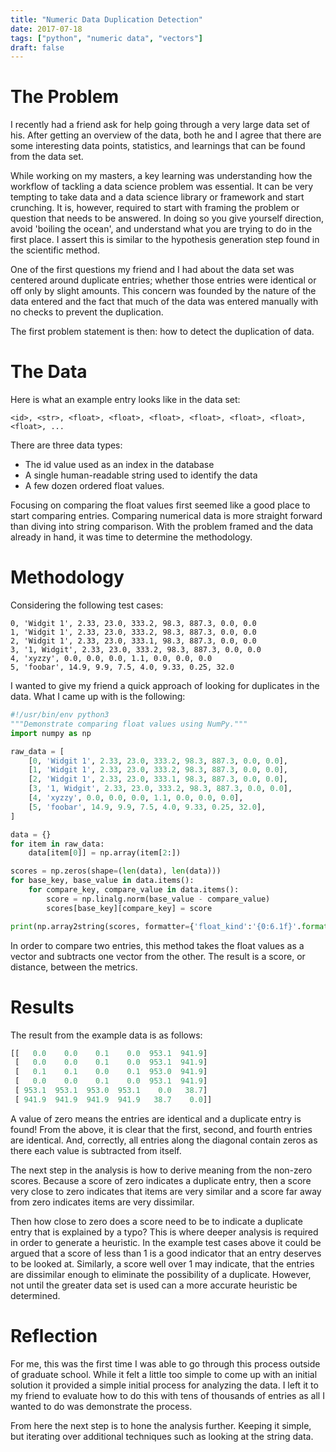 ```yaml
---
title: "Numeric Data Duplication Detection"
date: 2017-07-18
tags: ["python", "numeric data", "vectors"]
draft: false
---
```


# The Problem

I recently had a friend ask for help going through a very large data set of his. After getting an overview of the data, both he and I agree that there are some interesting data points, statistics, and learnings that can be found from the data set.

While working on my masters, a key learning was understanding how the workflow of tackling a data science problem was essential. It can be very tempting to take data and a data science library or framework and start crunching. It is, however, required to start with framing the problem or question that needs to be answered. In doing so you give yourself direction, avoid 'boiling the ocean', and understand what you are trying to do in the first place. I assert this is similar to the hypothesis generation step found in the scientific method.

One of the first questions my friend and I had about the data set was centered around duplicate entries; whether those entries were identical or off only by slight amounts. This concern was founded by the nature of the data entered and the fact that much of the data was entered manually with no checks to prevent the duplication.

The first problem statement is then: how to detect the duplication of data.

# The Data

Here is what an example entry looks like in the data set:

```csv
<id>, <str>, <float>, <float>, <float>, <float>, <float>, <float>, <float>, ...
```

There are three data types:

  * The id value used as an index in the database
  * A single human-readable string used to identify the data
  * A few dozen ordered float values.

Focusing on comparing the float values first seemed like a good place to start comparing entries. Comparing numerical data is more straight forward than diving into string comparison. With the problem framed and the data already in hand, it was time to determine the methodology.

# Methodology

Considering the following test cases:

```csv
0, 'Widgit 1', 2.33, 23.0, 333.2, 98.3, 887.3, 0.0, 0.0
1, 'Widgit 1', 2.33, 23.0, 333.2, 98.3, 887.3, 0.0, 0.0
2, 'Widgit 1', 2.33, 23.0, 333.1, 98.3, 887.3, 0.0, 0.0
3, '1, Widgit', 2.33, 23.0, 333.2, 98.3, 887.3, 0.0, 0.0
4, 'xyzzy', 0.0, 0.0, 0.0, 1.1, 0.0, 0.0, 0.0
5, 'foobar', 14.9, 9.9, 7.5, 4.0, 9.33, 0.25, 32.0
```

I wanted to give my friend a quick approach of looking for duplicates in the data. What I came up with is the following:

```python
#!/usr/bin/env python3
"""Demonstrate comparing float values using NumPy."""
import numpy as np

raw_data = [
    [0, 'Widgit 1', 2.33, 23.0, 333.2, 98.3, 887.3, 0.0, 0.0],
    [1, 'Widgit 1', 2.33, 23.0, 333.2, 98.3, 887.3, 0.0, 0.0],
    [2, 'Widgit 1', 2.33, 23.0, 333.1, 98.3, 887.3, 0.0, 0.0],
    [3, '1, Widgit', 2.33, 23.0, 333.2, 98.3, 887.3, 0.0, 0.0],
    [4, 'xyzzy', 0.0, 0.0, 0.0, 1.1, 0.0, 0.0, 0.0],
    [5, 'foobar', 14.9, 9.9, 7.5, 4.0, 9.33, 0.25, 32.0],
]

data = {}
for item in raw_data:
    data[item[0]] = np.array(item[2:])

scores = np.zeros(shape=(len(data), len(data)))
for base_key, base_value in data.items():
    for compare_key, compare_value in data.items():
        score = np.linalg.norm(base_value - compare_value)
        scores[base_key][compare_key] = score

print(np.array2string(scores, formatter={'float_kind':'{0:6.1f}'.format}))
```

In order to compare two entries, this method takes the float values as a vector and subtracts one vector from the other. The result is a score, or distance, between the metrics.

# Results

The result from the example data is as follows:

```python
[[   0.0    0.0    0.1    0.0  953.1  941.9]
 [   0.0    0.0    0.1    0.0  953.1  941.9]
 [   0.1    0.1    0.0    0.1  953.0  941.9]
 [   0.0    0.0    0.1    0.0  953.1  941.9]
 [ 953.1  953.1  953.0  953.1    0.0   38.7]
 [ 941.9  941.9  941.9  941.9   38.7    0.0]]
```

A value of zero means the entries are identical and a duplicate entry is found! From the above, it is clear that the first, second, and fourth entries are identical. And, correctly, all entries along the diagonal contain zeros as there each value is subtracted from itself.

The next step in the analysis is how to derive meaning from the non-zero scores. Because a score of zero indicates a duplicate entry, then a score very close to zero indicates that items are very similar and a score far away from zero indicates items are very dissimilar.

Then how close to zero does a score need to be to indicate a duplicate entry that is explained by a typo? This is where deeper analysis is required in order to generate a heuristic. In the example test cases above it could be argued that a score of less than 1 is a good indicator that an entry deserves to be looked at. Similarly, a score well over 1 may indicate, that the entries are dissimilar enough to eliminate the possibility of a duplicate. However, not until the greater data set is used can a more accurate heuristic be determined.

# Reflection

For me, this was the first time I was able to go through this process outside of graduate school. While it felt a little too simple to come up with an initial solution it provided a simple initial process for analyzing the data. I left it to my friend to evaluate how to do this with tens of thousands of entries as all I wanted to do was demonstrate the process.

From here the next step is to hone the analysis further. Keeping it simple, but iterating over additional techniques such as looking at the string data.
